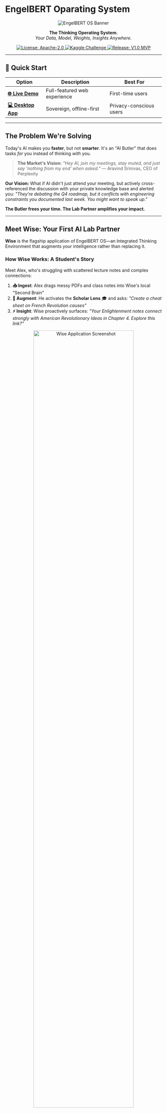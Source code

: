 # EngelBERT Oparating System

<p align="center">
  <img src="media/engelbert banner.png" alt="EngelBERT OS Banner"/>
</p>

<p align="center">
  <strong>The Thinking Operating System.</strong><br>
  <em>Your Data, Model, Weights, Insights Anywhere.</em>
</p>

<p align="center">
    <a href="https://github.com/daveAnalyst/EngelBERT/blob/main/LICENSE">
        <img src="https://img.shields.io/badge/License-Apache--2.0-blue.svg" alt="License: Apache-2.0">
    </a>
    <a href="https://www.kaggle.com/competitions/google-gemma-3n-impact-challenge">
        <img src="https://img.shields.io/badge/Kaggle-Gemma%203n%20Challenge-20BEFF.svg" alt="Kaggle Challenge">
    </a>
    <a href="https://github.com/daveAnalyst/EngelBERT/releases/latest">
        <img src="https://img.shields.io/badge/Release-V1.0%20MVP-brightgreen.svg" alt="Release: V1.0 MVP">
    </a>
</p>

---

## 🚀 Quick Start

| Option | Description | Best For |
|--------|-------------|----------|
| **[🌐 Live Demo](https://engel-bert.vercel.app/)** | Full-featured web experience | First-time users |
| **[💻 Desktop App](https://github.com/daveAnalyst/EngelBERT/releases/latest)** | Sovereign, offline-first | Privacy-conscious users |

---

## The Problem We're Solving

Today's AI makes you **faster**, but not **smarter**. It's an "AI Butler" that does tasks *for* you instead of thinking *with* you.

> **The Market's Vision:** *"Hey AI, join my meetings, stay muted, and just say 'nothing from my end' when asked."* — Aravind Srinivas, CEO of Perplexity

**Our Vision:** What if AI didn't just attend your meeting, but actively cross-referenced the discussion with your private knowledge base and alerted you: *"They're debating the Q4 roadmap, but it conflicts with engineering constraints you documented last week. You might want to speak up."*

**The Butler frees your time. The Lab Partner amplifies your impact.**

---

## Meet Wise: Your First AI Lab Partner

**Wise** is the flagship application of EngelBERT OS—an Integrated Thinking Environment that augments your intelligence rather than replacing it.

### How Wise Works: A Student's Story

Meet Alex, who's struggling with scattered lecture notes and complex connections:

1. **📥 Ingest**: Alex drags messy PDFs and class notes into Wise's local "Second Brain"
2. **🧠 Augment**: He activates the **Scholar Lens** 🎓 and asks: *"Create a cheat sheet on French Revolution causes"*
3. **⚡ Insight**: Wise proactively surfaces: *"Your Enlightenment notes connect strongly with American Revolutionary Ideas in Chapter 4. Explore this link?"*

<p align="center">
  <img src="docs/media/wise-screenshot.png" alt="Wise Application Screenshot" width="80%">
</p>

---

## Core Innovations

### 🏛️ Progressive Sovereignty
- **Any Hardware**: Fast, text-only experience on basic machines via `llama-cpp-python`
- **Enhanced Locally**: Unlocks full `Gemma 3n` multimodal features when Ollama is detected
- **Your Data**: 100% offline-capable. No cloud dependencies for core functionality

### 🔍 Cognitive Lenses
Dynamic reasoning modes inspired by the human mind that transform how the AI thinks:
- **🎓 Scholar**: Analytical, research-focused
- **🎨 Muse**: Creative, exploratory
- **🔧 Reflective**: Inspired by CBT therapy- A FINETUNED gemma3n for metacognition

Powered by our `VibeDetector` agent that automatically knows and adapts to your intent.

### 🌐 Personal Ontology
Your private, on-device knowledge graph that enables:
- **Proactive Insights**: AI discovers non-obvious connections without being asked
- **Context Awareness**: Every response is informed by your personal knowledge base
- **True Privacy**: Your thoughts never leave your device

---

## The Evolution: From Tool to Ambient Intelligence

**Wise is just the beginning.** We're building toward a new Post GUI computing paradigm: Where Man and Machine have true ptnership

| Phase | Product | Vision |
|-------|---------|--------|
| **Today** | 💻 **Sovereign Desktop** | Powerful local multimodl AI-system that proves privacy and capability can coexist |
| **Tomorrow** | 💾 **Sage Stick** | Zero-dependency portable intelligence on a flash drive |
| **Future** | 📻 **Smart Radio** | Screenless, voice-first ambient AI that frees you from screens |

---

## Why EngelBERT Matters

### For Individuals
- **True Ownership**: Your data stays with you, always
- **Enhanced Thinking**: AI that makes you smarter, not more dependent
- **Progressive Enhancement**: Works on any hardware, gets better with better hardware

### For Organizations
- **Data Sovereignty**: No vendor lock-in or cloud dependencies
- **Customizable Intelligence**: Adapt reasoning modes to your team's needs
- **Future-Proof**: Model-agnostic architecture works with any AI backend

---

## Getting Started

### Option 1: Live Web Demo (Recommended)
Experience the full power of Wise with our cloud-hosted `Gemma 3n` backend:

**[🚀 Launch Live Demo](https://engel-bert.vercel.app/)**

### Option 2: Sovereign Desktop App
For the full privacy experience:

1. **Download**: Get the latest release from our [Releases page](https://github.com/daveAnalyst/EngelBERT/releases/latest)
2. **Start Kernel**: Navigate to `src-backend` and run `uvicorn main:app`
3. **Launch Wise**: Run `Wise.exe` - it will connect to your local kernel automatically

**System Requirements**: Windows (Linux/Mac coming soon)

---

## Frequently Asked Questions

<details>
<summary><strong>What's the difference between EngelBERT and Wise?</strong></summary>
<br>
<strong>EngelBERT</strong> is the open-source operating system for augmented thinking—our long-term platform vision.
<br><br>
<strong>Wise</strong> is the first application built on EngelBERT—a concrete product you can download and use today.
</details>

<details>
<summary><strong>How is this different from ChatGPT or Claude?</strong></summary>
<br>
Traditional AI chat interfaces are reactive—they wait for you to ask questions. Wise is <strong>proactive</strong>—it analyzes your knowledge base and surfaces insights you didn't know to look for. Plus, it works entirely offline with your private data.
</details>

<details>
<summary><strong>Can I use other AI models?</strong></summary>
<br>
Yes! Our architecture is model-agnostic. While we showcase `Gemma 3n`, you can integrate any model available through Ollama or sny other thing using an APIs. Think of it as a smart orchestrator for your AI tools.
</details>

<details>
<summary><strong>What does this cost?</strong></summary>
<br>
The core Wise desktop application is <strong>free and open-source forever</strong>. We believe private intelligence augmentation is a fundamental right, not a luxury.
</details>

<details>
<summary><strong>What about mobile support?</strong></summary>
<br>
Our immediate focus is perfecting the desktop experience and launching the "Sage Stick" portable version. Mobile support is on our roadmap for 2025.
</details>

---

## The Team

- **David Angaya** — CEO, Product & Architecture (Nairobi, Kenya 🇰🇪)
- **Davin Dewanto** — CTO, AI & Backend (Berlin, Germany 🇩🇪)

---

## Join the Movement

|  |  |
|---|---|
| 🚀 **Early Access** | [Join the Sage Stick waitlist](https://tally.so/r/3q8PBG) |
| 📖 **Learn More** | [Read our Vision](https://engel-bert.vercel.app/) |
| 📄 **Research** | [View our Paper on Zenodo](https://doi.org/10.5281/zenodo.16020727) |& [Updated PDF](docs/Engelbert_V2.pdf) |
| 💬 **Connect** | [Follow Updates](https://twitter.com/Omungala_dave) |

---

<p align="center">
  <strong>Project EngelBERT</strong> — Amplifying human intelligence, one thought at a time.
</p>

<p align="center">
<a href="mailto:davidomungala3@gmail.com">Contact</a> · 
<a href="https://twitter.com/Omungala_dave">Twitter</a> · 
<a href="LICENSE">Apache-2.0 License</a>
</p>
